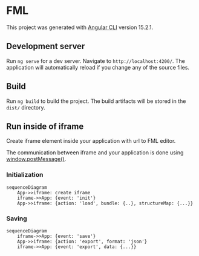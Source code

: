 # FML

This project was generated with [Angular CLI](https://github.com/angular/angular-cli) version 15.2.1.

## Development server

Run `ng serve` for a dev server. Navigate to `http://localhost:4200/`. The application will automatically reload if you change any of the source files.

## Build

Run `ng build` to build the project. The build artifacts will be stored in the `dist/` directory.


## Run inside of iframe

Create iframe element inside your application with url to FML editor.

The communication between iframe and your application is done using [window.postMessage()](https://developer.mozilla.org/en-US/docs/Web/API/Window/postMessage).

### Initialization
```mermaid
sequenceDiagram
    App->>iframe: create iframe
    iframe->>App: {event: 'init'}
    App->>iframe: {action: 'load', bundle: {..}, structureMap: {...}}
```


### Saving
```mermaid
sequenceDiagram
    iframe->>App: {event: 'save'}
    App->>iframe: {action: 'export', format: 'json'}
    iframe->>App: {event: 'export', data: {...}}
```
